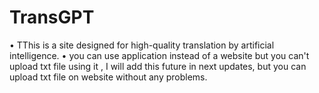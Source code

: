 # TransGPT
• TThis is a site designed for high-quality translation by artificial intelligence.
• you can use application instead of a website but you can't upload txt file using it , I will add this future in next updates, but you can upload txt file on website without any problems.
